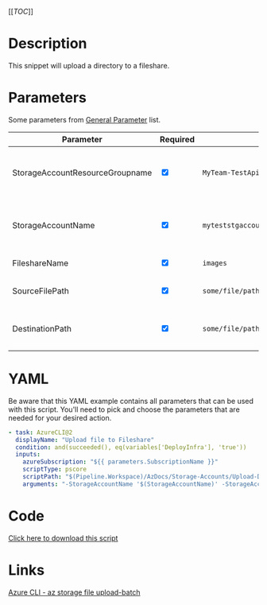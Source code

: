 [[_TOC_]]

# Description

This snippet will upload a directory to a fileshare.

# Parameters

Some parameters from [General Parameter](/Azure/AzDocs-v1/Scripts) list.

| Parameter                       | Required                        | Example Value                                | Description                                            |
| ------------------------------- | ------------------------------- | -------------------------------------------- | ------------------------------------------------------ |
| StorageAccountResourceGroupname | <input type="checkbox" checked> | `MyTeam-TestApi-$(Release.EnvironmentName)`  | The resourcegroup where the storageaccount resides in. |
| StorageAccountName              | <input type="checkbox" checked> | `myteststgaccount$(Release.EnvironmentName)` | The name of the storageaccount which will be used      |
| FileshareName                   | <input type="checkbox" checked> | `images`                                     | The name of the fileshare                              |
| SourceFilePath                  | <input type="checkbox" checked> | `some/file/path`                             | The path of the local directory to upload.                    |
| DestinationPath                 | <input type="checkbox" checked> | `some/file/path`                     | The path on the fileshare to upload the directory to.                        |

# YAML

Be aware that this YAML example contains all parameters that can be used with this script. You'll need to pick and choose the parameters that are needed for your desired action.

```yaml
- task: AzureCLI@2
  displayName: "Upload file to Fileshare"
  condition: and(succeeded(), eq(variables['DeployInfra'], 'true'))
  inputs:
    azureSubscription: "${{ parameters.SubscriptionName }}"
    scriptType: pscore
    scriptPath: "$(Pipeline.Workspace)/AzDocs/Storage-Accounts/Upload-Directory-To-Fileshare.ps1"
    arguments: "-StorageAccountName '$(StorageAccountName)' -StorageAccountResourceGroupname '$(StorageAccountResourceGroupname)' -FileshareName '$(FileshareName)' -SourceFilePath '$(SourceFilePath)' -DestinationPath '$(DestinationPath)'"
```

# Code

[Click here to download this script](../../../../src/Storage-Accounts/Upload-file-to-file-share.ps1)

# Links

[Azure CLI - az storage file upload-batch](https://learn.microsoft.com/en-us/cli/azure/storage/file?view=azure-cli-latest#az-storage-file-upload-batch)
